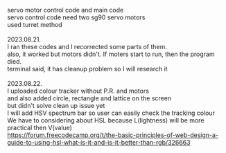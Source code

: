 servo motor control code and main code \
servo control code need two sg90 servo motors\
used turret method\
\
2023.08.21.\
I ran these codes and I recorrected some parts of them.\
also, it worked but motors didn't. If moters start to run, then the program died.\
terminal said, it has cleanup problem so I will research it\
\
2023.08.22.\
I uploaded colour tracker without P.R. and motors\
and also added circle, rectangle and lattice on the screen\
but didn't solve clean up issue yet\
I will add HSV spectrum bar so user can easily check the tracking colour\
We have to considering about HSL because L(lightness) will be more practical then V(value)\
https://forum.freecodecamp.org/t/the-basic-principles-of-web-design-a-guide-to-using-hsl-what-is-it-and-is-it-better-than-rgb/326663
